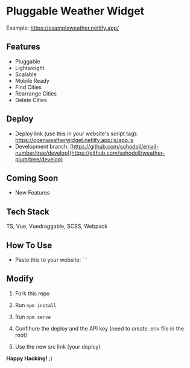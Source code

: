# Pluggable Weather Widget

Example: https://exampleweather.netlify.app/

## Features

- Pluggable
- Lightweight
- Scalable
- Mobile Ready
- Find Cities
- Rearrange Cities
- Delete Cities

## Deploy

- Deploy link (use this in your website's script tag): https://openweatherwidget.netlify.app/js/app.js
- Development branch: [https://github.com/sohodoll/email-number/tree/develop](https://github.com/sohodoll/weather-plum/tree/develop)

## Coming Soon

- New Features

## Tech Stack

TS, Vue, Vuedraggable, SCSS, Webpack

## How To Use

- Paste this to your website: `<weather-widget></weather-widget>
    <script defer src="https://openweatherwidget.netlify.app/js/app.js"></script>`
    
## Modify

1. Fork this repo
   
2. Run `npm install`
   
3. Run `npm serve`

4. Confihure the deploy and the API key (need to create .env file in the root)

5. Use the new src link (your deploy)

**Happy Hacking!** ;)
